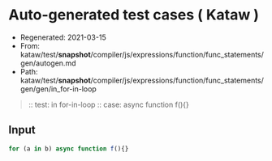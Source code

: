 # Auto-generated test cases ( Kataw )
- Regenerated: 2021-03-15
- From: kataw/test/__snapshot__/compiler/js/expressions/function/func_statements/gen/autogen.md
- Path: kataw/test/__snapshot__/compiler/js/expressions/function/func_statements/gen/gen/in_for-in-loop
> :: test: in for-in-loop
> :: case: async function f(){}
## Input

`````js
for (a in b) async function f(){}
`````
